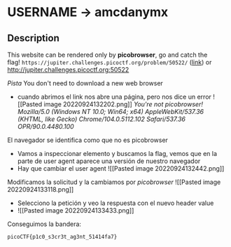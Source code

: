# USERNAME -> amcdanymx



## Description

This website can be rendered only by **picobrowser**, go and catch the flag! `https://jupiter.challenges.picoctf.org/problem/50522/` ([link](https://jupiter.challenges.picoctf.org/problem/50522/)) or http://jupiter.challenges.picoctf.org:50522

*Pista*
You don't need to download a new web browser

* cuando abrimos el link nos abre una página, pero nos dice un error
![[Pasted image 20220924132202.png]]
*You're not picobrowser! Mozilla/5.0 (Windows NT 10.0; Win64; x64) AppleWebKit/537.36 (KHTML, like Gecko) Chrome/104.0.5112.102 Safari/537.36 OPR/90.0.4480.100*

El navegador se identifica como que no es picobrowser

* Vamos a inspeccionar elemento y buscamos la flag, vemos que en la parte de user agent aparece una versión de nuestro navegador
* Hay que cambiar el user agent
![[Pasted image 20220924132442.png]]

Modificamos la solicitud y la cambiamos por
*picobrowser*
![[Pasted image 20220924133118.png]]

- Selecciono la petición y veo la respuesta con el nuevo header value
- ![[Pasted image 20220924133433.png]]

Conseguimos la bandera:

```
picoCTF{p1c0_s3cr3t_ag3nt_51414fa7}
```
